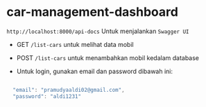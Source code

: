 # car-management-dashboard

`http://localhost:8000/api-docs` Untuk menjalankan `Swagger UI`

- GET `/list-cars` untuk melihat data mobil
- POST `/list-cars` untuk menambahkan mobil kedalam database

- Untuk login, gunakan email dan password dibawah ini:

```typescript

  "email": "pramudyaaldi02@gmail.com",
  "password": "aldi1231"


